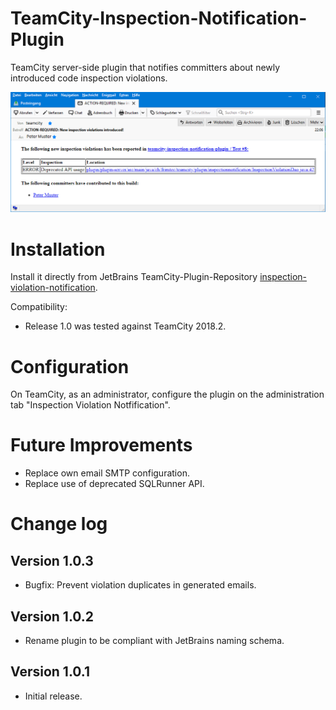 TeamCity-Inspection-Notification-Plugin
=======================================

TeamCity server-side plugin that notifies committers about newly introduced code inspection violations.

![Screen shot of app](images/email.png "Screen shot of the notification")

# Installation

Install it directly from JetBrains TeamCity-Plugin-Repository [inspection-violation-notification](https://plugins.jetbrains.com/plugin/12382-inspection-violation-notification).

Compatibility:
* Release 1.0 was tested against TeamCity 2018.2.

# Configuration

On TeamCity, as an administrator, configure the plugin on the administration tab "Inspection Violation Notfification".

# Future Improvements

* Replace own email SMTP configuration.
* Replace use of deprecated SQLRunner API.

# Change log

## Version 1.0.3
* Bugfix: Prevent violation duplicates in generated emails.

## Version 1.0.2
* Rename plugin to be compliant with JetBrains naming schema.

## Version 1.0.1
* Initial release.
